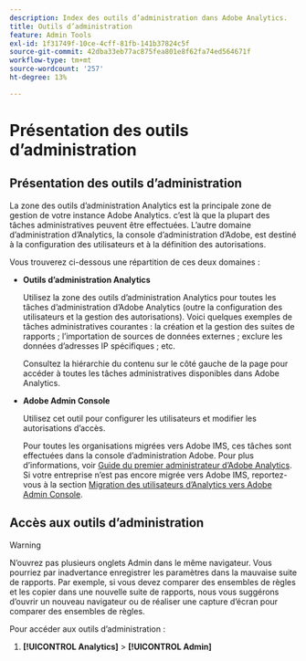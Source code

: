 ```yaml
---
description: Index des outils d’administration dans Adobe Analytics.
title: Outils d’administration
feature: Admin Tools
exl-id: 1f31749f-10ce-4cff-81fb-141b37824c5f
source-git-commit: 42dba33eb77ac875fea801e8f62fa74ed564671f
workflow-type: tm+mt
source-wordcount: '257'
ht-degree: 13%

---
```


# Présentation des outils d’administration

## Présentation des outils d’administration

La zone des outils d’administration Analytics est la principale zone de gestion de votre instance Adobe Analytics. c’est là que la plupart des tâches administratives peuvent être effectuées. L’autre domaine d’administration d’Analytics, la console d’administration d’Adobe, est destiné à la configuration des utilisateurs et à la définition des autorisations.

Vous trouverez ci-dessous une répartition de ces deux domaines :

* **Outils d’administration Analytics**

   Utilisez la zone des outils d’administration Analytics pour toutes les tâches d’administration d’Adobe Analytics (outre la configuration des utilisateurs et la gestion des autorisations). Voici quelques exemples de tâches administratives courantes : la création et la gestion des suites de rapports ; l’importation de sources de données externes ; exclure les données d’adresses IP spécifiques ; etc.

   Consultez la hiérarchie du contenu sur le côté gauche de la page pour accéder à toutes les tâches administratives disponibles dans Adobe Analytics.

* **Adobe Admin Console**

   Utilisez cet outil pour configurer les utilisateurs et modifier les autorisations d’accès.

   Pour toutes les organisations migrées vers Adobe IMS, ces tâches sont effectuées dans la console d’administration Adobe. Pour plus d’informations, voir [Guide du premier administrateur d’Adobe Analytics](/help/admin/admin-console/first-admin-guide.md). Si votre entreprise n’est pas encore migrée vers Adobe IMS, reportez-vous à la section [Migration des utilisateurs d’Analytics vers Adobe Admin Console](/help/admin/admin-console/user-management2/user-migration/c-migration-tool.md).

## Accès aux outils d’administration

>[!WARNING]
>
>N’ouvrez pas plusieurs onglets Admin dans le même navigateur. Vous pourriez par inadvertance enregistrer les paramètres dans la mauvaise suite de rapports. Par exemple, si vous devez comparer des ensembles de règles et les copier dans une nouvelle suite de rapports, nous vous suggérons d’ouvrir un nouveau navigateur ou de réaliser une capture d’écran pour comparer des ensembles de règles.

Pour accéder aux outils d’administration :

1. **[!UICONTROL Analytics]** > **[!UICONTROL Admin]**
